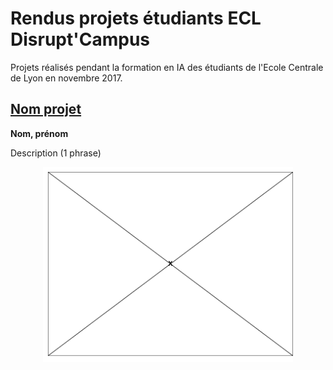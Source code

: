 # Rendus projets étudiants ECL Disrupt'Campus

Projets réalisés pendant la formation en IA des étudiants de l'Ecole Centrale de Lyon en novembre 2017.

## [Nom projet](http://example.com)

**Nom, prénom**

Description (1 phrase)

<p align="center">
  <img src="img/placeholder.png" style="width: 400px;">
</p>
